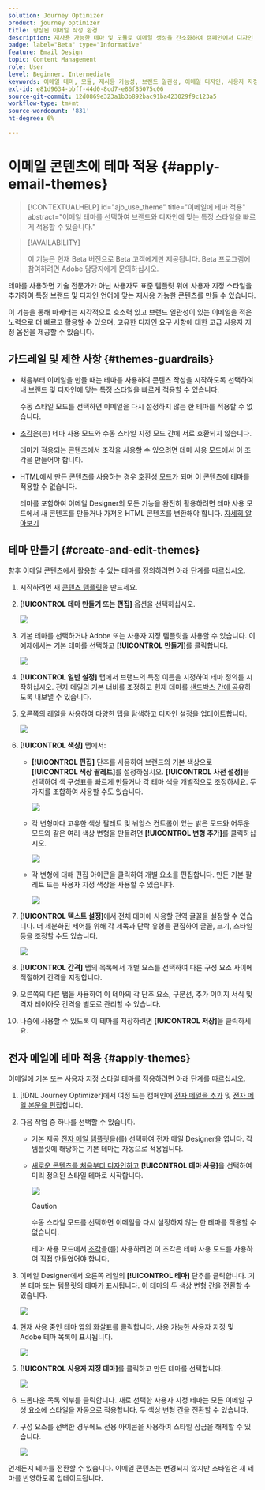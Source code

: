 ```yaml
---
solution: Journey Optimizer
product: journey optimizer
title: 향상된 이메일 작성 환경
description: 재사용 가능한 테마 및 모듈로 이메일 생성을 간소화하여 캠페인에서 디자인 일관성과 효율성을 보장하는 방법을 알아봅니다.
badge: label="Beta" type="Informative"
feature: Email Design
topic: Content Management
role: User
level: Beginner, Intermediate
keywords: 이메일 테마, 모듈, 재사용 가능성, 브랜드 일관성, 이메일 디자인, 사용자 지정 CSS, 모바일 최적화
exl-id: e81d9634-bbff-44d0-8cd7-e86f85075c06
source-git-commit: 12d0869e323a1b3b892bac91ba423029f9c123a5
workflow-type: tm+mt
source-wordcount: '831'
ht-degree: 6%

---
```


# 이메일 콘텐츠에 테마 적용 {#apply-email-themes}

>[!CONTEXTUALHELP]
>id="ajo_use_theme"
>title="이메일에 테마 적용"
>abstract="이메일 테마를 선택하여 브랜드와 디자인에 맞는 특정 스타일을 빠르게 적용할 수 있습니다."

<!--This documentation provides a comprehensive guide to using themes to streamline your email creation process. With the ability to define reusable themes and leverage pre-designed modules, marketers can create professional, brand-aligned emails faster and with less effort.-->

>[!AVAILABILITY]
>
>이 기능은 현재 Beta 버전으로 Beta 고객에게만 제공됩니다. Beta 프로그램에 참여하려면 Adobe 담당자에게 문의하십시오.

테마를 사용하면 기술 전문가가 아닌 사용자도 표준 템플릿<!-- to achieve brand specific results--> 위에 사용자 지정 스타일을 추가하여 특정 브랜드 및 디자인 언어에 맞는 재사용 가능한 콘텐츠를 만들 수 있습니다.

이 기능을 통해 마케터는 시각적으로 호소력 있고 브랜드 일관성이 있는 이메일을 적은 노력으로 더 빠르고 활용할 수 있으며, 고유한 디자인 요구 사항에 대한 고급 사용자 지정 옵션을 제공할 수 있습니다.

<!--What is the Enhanced Email Authoring Experience?

This feature introduces two key components to simplify and enhance email creation:

* **Theme Management System**: A centralized system for creating, customizing, and applying reusable themes to emails. Themes ensure consistent styling across campaigns and eliminate the need for repetitive manual styling.

* **Modules**: Pre-designed, reusable content blocks that abstract common email elements (e.g., titles, descriptions, images, and links). Modules are built using customizable low-level components, offering flexibility while maintaining design standards.

Key Benefits:

- **Consistency**: Ensure all emails align with your brand's design guidelines.
- **Efficiency**: Save time by reusing themes and modules across campaigns.
- **Customization**: Add custom CSS and mobile-specific styles for advanced designs.
- **Scalability**: Eliminate repetitive styling tasks, enabling faster email creation.-->

## 가드레일 및 제한 사항 {#themes-guardrails}

* 처음부터 이메일을 만들 때는 테마를 사용하여 콘텐츠 작성을 시작하도록 선택하여 내 브랜드 및 디자인에 맞는 특정 스타일을 빠르게 적용할 수 있습니다.

  수동 스타일 모드를 선택하면 이메일을 다시 설정하지 않는 한 테마를 적용할 수 없습니다.

* [조각](../content-management/fragments.md)은(는) 테마 사용 모드와 수동 스타일 지정 모드 간에 서로 호환되지 않습니다.

  테마가 적용되는 콘텐츠에서 조각을 사용할 수 있으려면 테마 사용 모드에서 이 조각을 만들어야 합니다.

* HTML에서 만든 콘텐츠를 사용하는 경우 [호환성 모드](existing-content.md)가 되며 이 콘텐츠에 테마를 적용할 수 없습니다.

  테마를 포함하여 이메일 Designer의 모든 기능을 완전히 활용하려면 테마 사용 모드에서 새 콘텐츠를 만들거나 가져온 HTML 콘텐츠를 변환해야 합니다. [자세히 알아보기](existing-content.md)

<!--If using a content created in Manual Styling mode or HTML, you cannot apply themes to this content. You must create a new content in Use Themes mode.

If you apply a theme to a content using a [fragment](../content-management/fragments.md) created in Manual Styling mode, the rendering may not be optimal.-->

## 테마 만들기 {#create-and-edit-themes}

향후 이메일 콘텐츠에서 활용할 수 있는 테마를 정의하려면 아래 단계를 따르십시오.

1. 시작하려면 새 [콘텐츠 템플릿](../content-management/create-content-templates.md)을 만드세요.

1. **[!UICONTROL 테마 만들기 또는 편집]** 옵션을 선택하십시오.

   ![](assets/theme-create.png)

1. 기본 테마를 선택하거나 Adobe 또는 사용자 지정 템플릿을 사용할 수 있습니다. 이 예제에서는 기본 테마를 선택하고 **[!UICONTROL 만들기]**&#x200B;를 클릭합니다.

   ![](assets/theme-select.png)

1. **[!UICONTROL 일반 설정]** 탭에서 브랜드의 특정 이름을 지정하여 테마 정의를 시작하십시오. 전자 메일의 기본 너비를 조정하고 현재 테마를 [샌드박스 간에 공유](../configuration/copy-objects-to-sandbox.md)하도록 내보낼 수 있습니다.

   <!--![](assets/theme-general-settings.png)-->

1. 오른쪽의 레일을 사용하여 다양한 탭을 탐색하고 디자인 설정을 업데이트합니다.

   ![](assets/theme-right-pane.png)

1. **[!UICONTROL 색상]** 탭에서:

   * **[!UICONTROL 편집]** 단추를 사용하여 브랜드의 기본 색상으로 **[!UICONTROL 색상 팔레트]**&#x200B;를 설정하십시오. **[!UICONTROL 사전 설정]**&#x200B;을 선택하여 색 구성표를 빠르게 만들거나 각 테마 색을 개별적으로 조정하세요. 두 가지를 조합하여 사용할 수도 있습니다.

     ![](assets/theme-colors.gif)

   * 각 변형마다 고유한 색상 팔레트 및 뉘앙스 컨트롤이 있는 밝은 모드와 어두운 모드와 같은 여러 색상 변형을 만들려면 **[!UICONTROL 변형 추가]**&#x200B;를 클릭하십시오.

     ![](assets/theme-colors-variant.png)

   * 각 변형에 대해 편집 아이콘을 클릭하여 개별 요소를 편집합니다. 만든 기본 팔레트 또는 사용자 지정 색상을 사용할 수 있습니다.

     ![](assets/theme-colors-edit-variant.gif)

1. **[!UICONTROL 텍스트 설정]**&#x200B;에서 전체 테마에 사용할 전역 글꼴을 설정할 수 있습니다. 더 세분화된 제어를 위해 각 제목과 단락 유형을 편집하여 글꼴, 크기, 스타일 등을 조정할 수도 있습니다.

   ![](assets/theme-text.png)

1. **[!UICONTROL 간격]** 탭의 목록에서 개별 요소를 선택하여 다른 구성 요소 사이에 적절하게 간격을 지정합니다.

   <!--![](assets/theme-spacing.png)-->

1. 오른쪽의 다른 탭을 사용하여 이 테마의 각 단추 요소, 구분선, 추가 이미지 서식 및 격자 레이아웃 간격을 별도로 관리할 수 있습니다.

   <!--![](assets/theme-buttons.png)-->

1. 나중에 사용할 수 있도록 이 테마를 저장하려면 **[!UICONTROL 저장]**&#x200B;을 클릭하세요.

## 전자 메일에 테마 적용 {#apply-themes}

이메일에 기본 또는 사용자 지정 스타일 테마를 적용하려면 아래 단계를 따르십시오.

1. [!DNL Journey Optimizer]에서 여정 또는 캠페인에 [전자 메일을 추가](create-email.md) 및 [전자 메일 본문을 편집](get-started-email-design.md#key-steps)합니다.

1. 다음 작업 중 하나를 선택할 수 있습니다.

   * 기본 제공 [전자 메일 템플릿](use-email-templates.md)을(를) 선택하여 전자 메일 Designer을 엽니다. 각 템플릿에 해당하는 기본 테마는 자동으로 적용됩니다.

   * [새로운 콘텐츠를 처음부터 디자인하고](content-from-scratch.md) **[!UICONTROL 테마 사용]**&#x200B;을 선택하여 미리 정의된 스타일 테마로 시작합니다.

     ![](assets/theme-from-scratch.png)

     >[!CAUTION]
     >
     >수동 스타일 모드를 선택하면 이메일을 다시 설정하지 않는 한 테마를 적용할 수 없습니다.
     >
     >테마 사용 모드에서 [조각](../content-management/fragments.md)을(를) 사용하려면 이 조각은 테마 사용 모드를 사용하여 직접 만들었어야 합니다.

1. 이메일 Designer에서 오른쪽 레일의 **[!UICONTROL 테마]** 단추를 클릭합니다. 기본 테마 또는 템플릿의 테마가 표시됩니다. 이 테마의 두 색상 변형 간을 전환할 수 있습니다.

   ![](assets/theme-default-hero.png)

1. 현재 사용 중인 테마 옆의 화살표를 클릭합니다. 사용 가능한 사용자 지정 및 Adobe 테마 목록이 표시됩니다.

   ![](assets/theme-hero-change.png)

1. **[!UICONTROL 사용자 지정 테마]**&#x200B;를 클릭하고 만든 테마를 선택합니다.

   ![](assets/theme-select-custom.png)

1. 드롭다운 목록 외부를 클릭합니다. 새로 선택한 사용자 지정 테마는 모든 이메일 구성 요소에 스타일을 자동으로 적용합니다. 두 색상 변형 간을 전환할 수 있습니다.

1. 구성 요소를 선택한 경우에도 전용 아이콘을 사용하여 스타일 잠금을 해제할 수 있습니다.

   ![](assets/theme-unlock-style.png)

언제든지 테마를 전환할 수 있습니다. 이메일 콘텐츠는 변경되지 않지만 스타일은 새 테마를 반영하도록 업데이트됩니다.

<!--
>[!NOTE]
> - Themes apply styles globally. Ensure your theme is finalized before applying it to multiple emails.
> - Switching themes may override custom styles applied to individual components.

>[!CAUTION]
> - When using fragments, the email's theme will override the fragment's styles. A warning will be displayed in the editor if there is a conflict.

## Example Use Cases {#example-use-cases}

### 1. Creating a New Theme
- A marketer creates a theme with their brand's colors, fonts, and button styles.
- The theme is saved and reused across multiple email campaigns.

### 2. Switching Themes
- A marketer applies a holiday-themed design to an existing email by switching to a pre-designed holiday theme.-->
